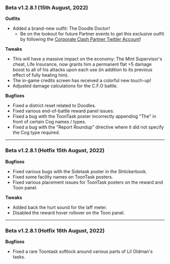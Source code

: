 ### Beta v1.2.8.1 (15th August, 2022)

**Outfits**
- Added a brand-new outfit: The Doodle Doctor!
  - Be on the lookout for future Partner events to get this exclusive outfit by following the [Corporate Clash Partner Twitter Account](https://twitter.com/TTCCPartnership)!

**Tweaks**
- This will have a massive impact on the economy: The Mint Supervisor's cheat, Life Insurance, now grants him a permanent flat +5 damage boost to all of his attacks upon each use (in addition to its previous effect of fully healing him).
- The in-game credits screen has received a colorful new touch-up!
- Adjusted damage calculations for the C.F.O battle.

**Bugfixes**
- Fixed a district reset related to Doodles.
- Fixed various end-of-battle reward panel issues.
- Fixed a bug with the ToonTask poster incorrectly appending "The" in front of certain Cog names / types.
- Fixed a bug with the "Report Roundup" directive where it did not specify the Cog type required.

-----
### Beta v1.2.8.1 (Hotfix 15th August, 2022)
 
**Bugfixes**
- Fixed various bugs with the Sidetask poster in the Shtickerbook.
- Fixed some facility names on ToonTask posters.
- Fixed various placement issues for ToonTask posters on the reward and Toon panel.
 
**Tweaks**
- Added back the hurt sound for the laff meter.
- Disabled the reward hover rollover on the Toon panel.

-----
### Beta v1.2.8.1 (Hotfix 16th August, 2022)

**Bugfixes**
- Fixed a rare Toontask softlock around various parts of Lil Oldman's tasks.

